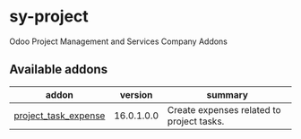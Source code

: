 # sy-project
Odoo Project Management and Services Company Addons

[//]: # (addons)

Available addons
----------------
addon | version | summary
--- | --- | ---
[project_task_expense](project_task_expense/) | 16.0.1.0.0 | Create expenses related to project tasks.

[//]: # (end addons)

